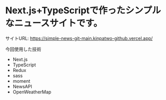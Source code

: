 # Next.js+TypeScriptで作ったシンプルなニュースサイトです。
サイトURL: https://simple-news-git-main.kinpatwo-github.vercel.app/

今回使用した技術
- Next.js
- TypeScript
- Redux
- sass
- moment
- NewsAPI
- OpenWeatherMap